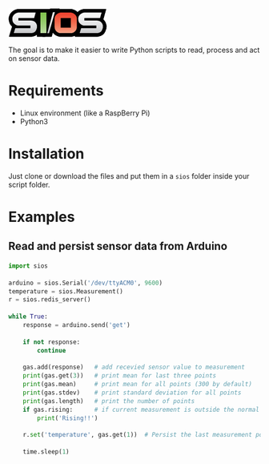 ![Simplistic I/O Services](/media/sios_logo.png)

The goal is to make it easier to write Python scripts to read, process and act on sensor data.

# Requirements
* Linux environment (like a RaspBerry Pi)
* Python3

# Installation
Just clone or download the files and put them in a `sios` folder inside your script folder.

# Examples
## Read and persist sensor data from Arduino
```python
import sios

arduino = sios.Serial('/dev/ttyACM0', 9600)
temperature = sios.Measurement()
r = sios.redis_server()

while True:
    response = arduino.send('get')

    if not response:
        continue

    gas.add(response)   # add recevied sensor value to measurement
    print(gas.get(3))   # print mean for last three points
    print(gas.mean)     # print mean for all points (300 by default)
    print(gas.stdev)    # print standard deviation for all points
    print(gas.length)   # print the number of points
    if gas.rising:      # if current measurement is outside the normal distribution (3 sigma)
        print('Rising!!')
        
    r.set('temperature', gas.get(1))  # Persist the last measurement point in Redis

    time.sleep(1)
```
